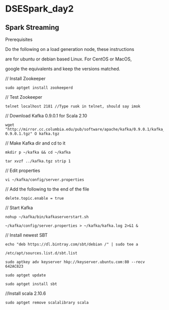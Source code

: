 # DSESpark_day2




## Spark Streaming

Prerequisites

Do the following on a load generation node, these instructions

are for ubuntu or debian based Linux. For CentOS or MacOS,

google the equivalents and keep the versions matched.

// Install Zookeeper

```
sudo apt­get install zookeeperd
```

// Test Zookeeper

```
telnet localhost 2181 //Type ruok in telnet, should say imok
```

// Download Kafka 0.9.0.1 for Scala 2.10

```
wget "http://mirror.cc.columbia.edu/pub/software/apache/kafka/0.9.0.1/kafka_2.10­0.9.0.1.tgz" ­O kafka.tgz
```


// Make Kafka dir and cd to it
```
mkdir ­p ~/kafka && cd ~/kafka
```

```
tar ­xvzf ../kafka.tgz ­­strip 1
```

// Edit properties

```
vi ~/kafka/config/server.properties
```

// Add the following to the end of the file
```
delete.topic.enable = true
```
// Start Kafka
```
nohup ~/kafka/bin/kafka­server­start.sh
```

```
~/kafka/config/server.properties > ~/kafka/kafka.log 2>&1 &
```

// Install newest SBT
```
echo "deb https://dl.bintray.com/sbt/debian /" | sudo tee ­a
```
```
/etc/apt/sources.list.d/sbt.list
```
```
sudo apt­key adv ­­keyserver hkp://keyserver.ubuntu.com:80 --recv 642AC823
```

```
sudo apt­get update
```
```
sudo apt­get install sbt
```
//Install scala 2.10.6
```
sudo apt­get remove scala­library scala
```

